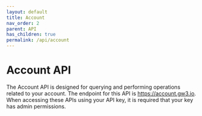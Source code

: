```yaml
---
layout: default
title: Account
nav_order: 2
parent: API
has_children: true
permalink: /api/account
---
```


# Account API

The Account API is designed for querying and performing operations related to your account. The endpoint for this API is https://account.gw3.io. When accessing these APIs using your API key, it is required that your key has admin permissions. 
